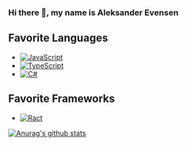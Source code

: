 ### Hi there 👋, my name is Aleksander Evensen

## Favorite Languages
 - [![JavaScript](https://img.shields.io/badge/javascript%20-%23323330.svg?&style=for-the-badge&logo=javascript&logoColor=%23F7DF1E)](#)
 - [![TypeScript](https://img.shields.io/badge/typescript%20-%23007ACC.svg?&style=for-the-badge&logo=typescript&logoColor=white)](#)
 - [![C#](https://img.shields.io/badge/c%23%20-%23239120.svg?&style=for-the-badge&logo=c-sharp&logoColor=white)](#)

## Favorite Frameworks
 - [![Ract](https://img.shields.io/badge/react%20-%2320232a.svg?&style=for-the-badge&logo=react&logoColor=%2361DAFB)](#)
 
[![Anurag's github stats](https://github-readme-stats.vercel.app/api?username=AleksanderEvensen)](https://github.com/anuraghazra/github-readme-stats)

